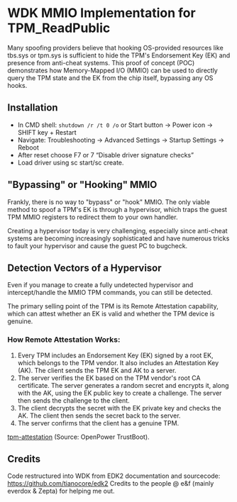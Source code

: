 # WDK MMIO Implementation for TPM_ReadPublic

Many spoofing providers believe that hooking OS-provided resources like tbs.sys or tpm.sys is sufficient to hide the TPM's Endorsement Key (EK) and presence from anti-cheat systems. This proof of concept (POC) demonstrates how Memory-Mapped I/O (MMIO) can be used to directly query the TPM state and the EK from the chip itself, bypassing any OS hooks.

## Installation

- In CMD shell: ``shutdown /r /t 0 /o`` or Start button -> Power icon -> SHIFT key + Restart
- Navigate: Troubleshooting -> Advanced Settings -> Startup Settings -> Reboot 
- After reset choose F7 or 7 “Disable driver signature checks”
- Load driver using sc start/sc create.

## "Bypassing" or "Hooking" MMIO

Frankly, there is no way to "bypass" or "hook" MMIO. The only viable method to spoof a TPM's EK is through a hypervisor, which traps the guest TPM MMIO registers to redirect them to your own handler.

Creating a hypervisor today is very challenging, especially since anti-cheat systems are becoming increasingly sophisticated and have numerous tricks to fault your hypervisor and cause the guest PC to bugcheck.

## Detection Vectors of a Hypervisor

Even if you manage to create a fully undetected hypervisor and intercept/handle the MMIO TPM commands, you can still be detected.

The primary selling point of the TPM is its Remote Attestation capability, which can attest whether an EK is valid and whether the TPM device is genuine.

### How Remote Attestation Works:

1. Every TPM includes an Endorsement Key (EK) signed by a root EK, which belongs to the TPM vendor. It also includes an Attestation Key (AK). The client sends the TPM EK and AK to a server.
2. The server verifies the EK based on the TPM vendor's root CA certificate. The server generates a random secret and encrypts it, along with the AK, using the EK public key to create a challenge. The server then sends the challenge to the client.
3. The client decrypts the secret with the EK private key and checks the AK. The client then sends the secret back to the server.
4. The server confirms that the client has a genuine TPM.
   
[tpm-attestation](https://github.com/SyncUD/tpm-mmio/assets/109126667/36307325-f330-4e1a-bfe0-4d92acbad789) 
(Source: OpenPower TrustBoot).

## Credits

Code restructured into WDK from EDK2 documentation and sourcecode: https://github.com/tianocore/edk2
Credits to the people @ e&f (mainly everdox & Zepta) for helping me out.

